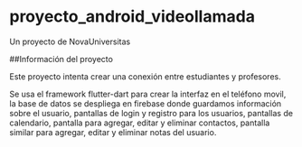# proyecto_android_videollamada

Un proyecto de NovaUniversitas

##Información del proyecto

Este proyecto intenta crear una conexión entre estudiantes y profesores.

Se usa el framework flutter-dart para crear la interfaz en el teléfono movil, 
la base de datos se despliega en firebase donde guardamos información sobre el 
usuario, pantallas de login y registro para los usuarios, pantallas de calendario,
pantalla para agregar, editar y eliminar contactos, pantalla similar para agregar,
editar y eliminar notas del usuario.

